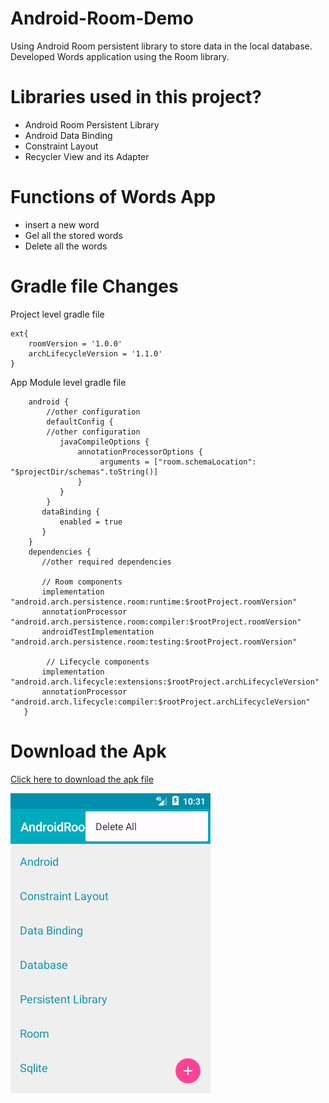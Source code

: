# Android-Room-Demo
Using Android Room persistent library to store data in the local database. Developed Words application using the Room library.

# Libraries used in this project?
- Android Room Persistent Library
- Android Data Binding
- Constraint Layout
- Recycler View and its Adapter

# Functions of Words App
- insert a new word
- Gel all the stored words
- Delete all the words

# Gradle file Changes

Project level gradle file

    ext{
        roomVersion = '1.0.0'
        archLifecycleVersion = '1.1.0'
    }


App Module level gradle file

        android {
            //other configuration
            defaultConfig {
            //other configuration
               javaCompileOptions {
                   annotationProcessorOptions {
                        arguments = ["room.schemaLocation": "$projectDir/schemas".toString()]
                   }
               }
            }
           dataBinding {
               enabled = true
           }
        }
        dependencies {
           //other required dependencies

           // Room components
           implementation "android.arch.persistence.room:runtime:$rootProject.roomVersion"
           annotationProcessor "android.arch.persistence.room:compiler:$rootProject.roomVersion"
           androidTestImplementation "android.arch.persistence.room:testing:$rootProject.roomVersion"

            // Lifecycle components
           implementation "android.arch.lifecycle:extensions:$rootProject.archLifecycleVersion"
           annotationProcessor "android.arch.lifecycle:compiler:$rootProject.archLifecycleVersion"
       }


# Download the Apk
<a target="_blank" download="WordsApp.apk" href="https://github.com/sathishmepco/Android-Room-Demo/blob/master/app/release/Android%20Room%20Demo%20Words%20App.apk"> Click here to download the apk file </a>

<img src="Android Room Demo Words App.png" />
